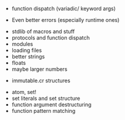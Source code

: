 + function dispatch (variadic/ keyword args)
- Even better errors (especially runtime ones)
+ stdlib of macros and stuff
+ protocols and function dispatch
+ modules
+ loading files
+ better strings
+ floats
+ maybe larger numbers
- immutable.cr structures
+ atom, set!
+ set literals and set structure
+ function argument destructuring
+ function pattern matching
